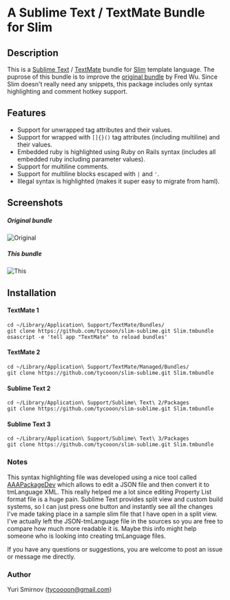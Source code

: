 # A Sublime Text / TextMate Bundle for Slim

## Description

This is a [Sublime Text](http://www.sublimetext.com/) / [TextMate](http://macromates.com/) bundle for [Slim](http://slim-lang.com/) template language. The puprose of this bundle is to improve the [original bundle](https://github.com/slim-template/ruby-slim.tmbundle) by Fred Wu. Since Slim doesn't really need any snippets, this package includes only syntax highlighting and comment hotkey support.

## Features

- Support for unwrapped tag attributes and their values.
- Support for wrapped with `[]{}()` tag attributes (including multiline) and their values.
- Embedded ruby is highlighted using Ruby on Rails syntax (includes all embedded ruby including parameter values).
- Support for multiline comments.
- Support for multiline blocks escaped with `|` and `'`.
- Illegal syntax is highlighted (makes it super easy to migrate from haml).

## Screenshots

##### Original bundle
![Original](https://dl.dropboxusercontent.com/spa/q16ef54fcja6qje/6akya9ff.png)

##### This bundle
![This](https://dl.dropboxusercontent.com/spa/q16ef54fcja6qje/3t1k2rxi.png)

## Installation

#### TextMate 1

    cd ~/Library/Application\ Support/TextMate/Bundles/
    git clone https://github.com/tycooon/slim-sublime.git Slim.tmbundle
    osascript -e 'tell app "TextMate" to reload bundles'

#### TextMate 2

    cd ~/Library/Application\ Support/TextMate/Managed/Bundles/
    git clone https://github.com/tycooon/slim-sublime.git Slim.tmbundle

#### Sublime Text 2

    cd ~/Library/Application\ Support/Sublime\ Text\ 2/Packages
    git clone https://github.com/tycooon/slim-sublime.git Slim.tmbundle

#### Sublime Text 3

    cd ~/Library/Application\ Support/Sublime\ Text\ 3/Packages
    git clone https://github.com/tycooon/slim-sublime.git Slim.tmbundle

### Notes

This syntax highlighting file was developed using a nice tool called [AAAPackageDev](https://github.com/SublimeText/AAAPackageDev) which allows to edit a JSON file and then convert it to tmLanguage XML. This really helped me a lot since editing Property List format file is a huge pain. Sublime Text provides split view and custom build systems, so I can just press one button and instantly see all the changes I've made taking place in a sample slim file that I have open in a split view. I've actually left the JSON-tmLanguage file in the sources so you are free to compare how much more readable it is. Maybe this info might help someone who is looking into creating tmLanguage files.

If you have any questions or suggestions, you are welcome to post an issue or message me directly.

### Author

Yuri Smirnov (tycoooon@gmail.com)
